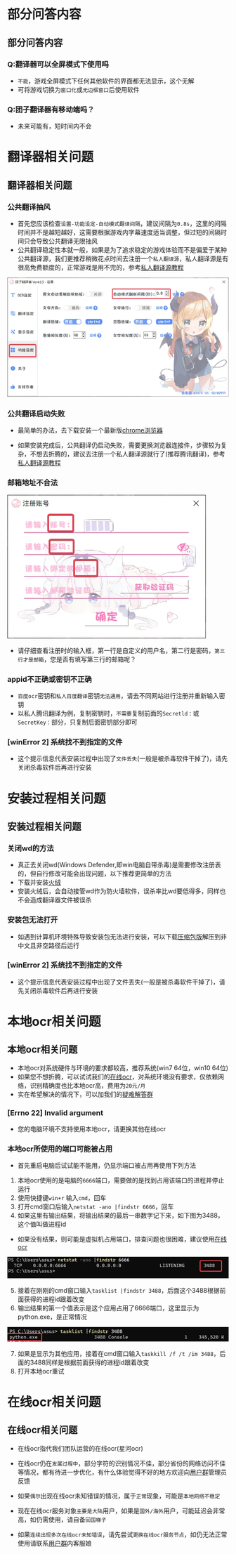 <!-- tabs:start -->
 # **部分问答内容**
 ## 部分问答内容
 ### Q:翻译器可以全屏模式下使用吗
 - `不能`，游戏全屏模式下任何其他软件的界面都无法显示，这个无解
 - 可将游戏切换为`窗口化`或`无边框窗口`后使用软件

### Q:团子翻译器有移动端吗？
 - 未来可能有，短时间内不会


 # **翻译器相关问题**
## 翻译器相关问题
### 公共翻译抽风
- 首先您应该检查`设置-功能设定-自动模式翻译间隔`，建议间隔为`0.8s`，这里的间隔时间并不是越短越好，这需要根据游戏内字幕速度适当调整，但过短的间隔时间只会导致公共翻译无限抽风
- 公共翻译稳定性本就一般，如果是为了追求稳定的游戏体验而不是偏爱于某种公共翻译源，我们更推荐稍微花点时间去注册一个`私人翻译源`，私人翻译源是有很高免费额度的，正常游戏是用不完的，参考[私人翻译源教程](/4.0/basic/translate#公共翻译与私人翻译的区别)

![查看应用详情](../assets/img/116.webp ':size=50%')

### 公共翻译启动失败
- 最简单的办法，去下载安装一个最新版[chrome浏览器](https://www.google.cn/chrome/)

- 如果安装完成后，公共翻译仍启动失败，需要更换浏览器连接件，步骤较为复杂，不想去折腾的，建议去注册一个私人翻译源就行了(推荐腾讯翻译)，参考[私人翻译源教程](/4.0/basic/translate#公共翻译与私人翻译的区别)

### 邮箱地址不合法

![邮箱地址不合法](../assets/img/117.webp ':size=50%')

- 请仔细查看注册时的输入框，第一行是自定义的用户名，第二行是密码，`第三行才是邮箱`，您是否有填写第三行的邮箱呢？

### appid不正确或密钥不正确
- `百度ocr`密钥和`私人百度翻译`密钥`无法通用`，请去不同网站进行注册并重新输入密钥
- 以私人腾讯翻译为例，复制密钥时，`不需要`复制前面的`Secretld：`或`SecretKey：`部分，只复制后面密钥部分即可

### [winError 2] 系统找不到指定的文件
- 这个提示信息代表安装过程中出现了`文件丢失`(一般是被杀毒软件干掉了)，请先关闭杀毒软件后再进行安装

 # **安装过程相关问题**
## 安装过程相关问题

 ### 关闭wd的方法
- 真正去关闭wd(Windows Defender,即win电脑自带杀毒)是需要修改注册表的，但自行修改可能会出现问题，以下推荐更简单的方法
- 下载并安装[火绒](http://www.huorong.cn/person5.html)
- 安装火绒后，会自动接管wd作为防火墙软件，误杀率比wd要低得多，同样也不会造成翻译器文件被误杀 

### 安装包无法打开
- 如遇到计算机环境特殊导致安装包无法进行安装，可以下载[压缩包版](https://l2.drive.c4a15wh.cn/api/v3/slave/source/0/dXBsb2Fkcy8yMDIyLzA0LzA1L0hFdnZnZTFTL0RhbmdvVHJhbnNsYXRvcl80LjIuMC56aXA/DangoTranslator_4.2.0.zip?sign=9cen-cDgda2c5U0orGnr8Fe3CZVcIfCXSQcTYWYnlo4%3D%3A0)解压到非中文且非空路径后运行

### [winError 2] 系统找不到指定的文件
- 这个提示信息代表安装过程中出现了文件丢失(一般是被杀毒软件干掉了)，请先关闭杀毒软件后再进行安装

 # **本地ocr相关问题**
## 本地ocr相关问题
- 本地ocr对系统硬件与环境的要求都较高，推荐系统(win7 64位，win10 64位)
- 如果您不想折腾，可以试试我们的[在线ocr](/4.0/basic/ocr#在线ocr介绍)，对系统环境没有要求，仅依赖网络，识别精确度也比本地ocr高，费用为`20元/月`
- 实在希望解决的情况下，可以加我们的[疑难解答群](https://jq.qq.com/?_wv=1027&k=ij5CjMkm)

### [Errno 22] Invalid argument
- 您的电脑环境不支持使用本地ocr，请更换其他在线ocr

### 本地ocr所使用的端口可能被占用
- 首先重启电脑后试试能不能用，仍显示端口被占用再使用下列方法

1. 本地ocr使用的是电脑的`6666`端口，需要做的是找到占用该端口的进程并停止运行
2. 使用快捷键`win+r` 输入`cmd`，回车
3. 打开cmd窗口后输入`netstat -ano |findstr 6666`，回车
4. 如果这里有输出结果，将输出结果的最后一串数字记下来，如下图为3488，这个值叫做进程id
- 如果没有结果，则可能是虚拟机占用端口，排查问题也很困难，建议使用[在线ocr](/4.0/basic/ocr#在线ocr介绍)

![应用接口](../assets/img/119.webp ':size=50%')

5. 接着在刚刚的cmd窗口输入`tasklist |findstr 3488`，后面这个3488根据前面获得的进程id跟着改变
6. 输出结果的第一个值表示是这个应用占用了6666端口，这里显示为python.exe，是正常情况

![应用接口](../assets/img/120.webp ':size=50%')

7. 如果是显示为其他应用，接着在cmd窗口输入`taskkill /f /t /im 3488`，后面的3488同样是根据前面获得的进程id跟着改变
8. 打开本地ocr重试

 # **在线ocr相关问题**
## 在线ocr相关问题
- 在线ocr指代我们团队运营的在线ocr(星河ocr)

- 在线ocr仍在`发展过程中`，部分字符的识别情况不佳，部分省份的网络访问不佳等情况，都有待进一步优化，有什么体验觉得不好的地方欢迎向[用户群](https://jq.qq.com/?_wv=1027&k=Lg4nS2nb)管理员反馈

- 如果`偶尔`出现在线ocr未知错误的情况，属于`正常`现象，可能是`本地网络不稳定`

- 现在在线ocr服务对象`主要是大陆`用户，如果是`国外/海外`用户，可能延迟会非常高，如仍需使用，请自备`回国梯子`

- 如果`连续出现多次在线ocr未知错误`，请先尝试`更换在线ocr服务节点`，如仍无法正常使用请联系[用户群](https://jq.qq.com/?_wv=1027&k=O6FNPMwS)内客服娘



<!-- tabs:end -->